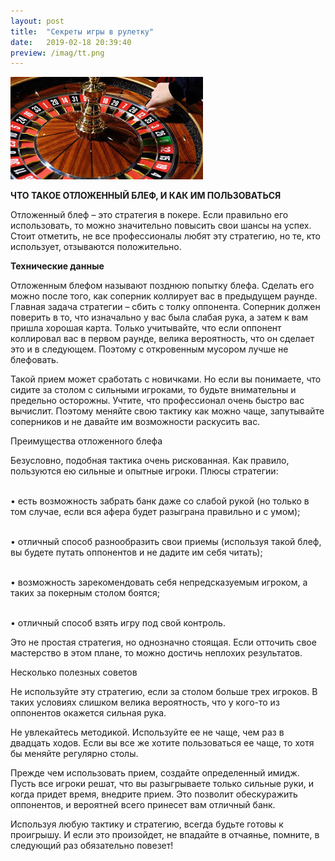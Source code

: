 ```yaml
---
layout: post
title:  "Секреты игры в рулетку"
date:   2019-02-18 20:39:40
preview: /imag/tt.png
---
```


![Picture](/imag/рулетка.jpg)

<strong>ЧТО ТАКОЕ ОТЛОЖЕННЫЙ БЛЕФ, И КАК ИМ ПОЛЬЗОВАТЬСЯ</strong>

Отложенный блеф – это стратегия в покере. Если правильно его использовать, то можно значительно повысить свои шансы на успех. Стоит отметить, не все профессионалы любят эту стратегию, но те, кто использует, отзываются положительно. 

<strong>Технические данные</strong>

Отложенным блефом называют позднюю попытку блефа. Сделать его можно после того, как соперник коллирует вас в предыдущем раунде. Главная задача стратегии – сбить с толку оппонента. Соперник должен поверить в то, что изначально у вас была слабая рука, а затем к вам пришла хорошая карта. Только учитывайте, что если оппонент коллировал вас в первом раунде, велика вероятность, что он сделает это и в следующем. Поэтому с откровенным мусором лучше не блефовать. 

Такой прием может сработать с новичками. Но если вы понимаете, что сидите за столом с сильными игроками, то будьте внимательны и предельно осторожны. Учтите, что профессионал очень быстро вас вычислит. Поэтому меняйте свою тактику как можно чаще, запутывайте соперников и не давайте им возможности раскусить вас.

<srong>Преимущества отложенного блефа</srong>

Безусловно, подобная тактика очень рискованная. Как правило, пользуются ею сильные и опытные игроки. Плюсы стратегии:

<br>•	есть возможность забрать банк даже со слабой рукой (но только в том случае, если вся афера будет разыграна правильно и с умом);

<br>•	отличный способ разнообразить свои приемы (используя такой блеф, вы будете путать оппонентов и не дадите им себя читать);

<br>•	возможность зарекомендовать себя непредсказуемым игроком, а таких за покерным столом боятся;

<br>•	отличный способ взять игру под свой контроль. 

Это не простая стратегия, но однозначно стоящая. Если отточить свое мастерство в этом плане, то можно достичь неплохих результатов.

<stong>Несколько полезных советов</stong>

Не используйте эту стратегию, если за столом больше трех игроков. В таких условиях слишком велика вероятность, что у кого-то из оппонентов окажется сильная рука. 

Не увлекайтесь методикой. Используйте ее не чаще, чем раз в двадцать ходов. Если вы все же хотите пользоваться ее чаще, то хотя бы меняйте регулярно столы.

Прежде чем использовать прием, создайте определенный имидж. Пусть все игроки решат, что вы разыгрываете только сильные руки, и когда придет время, внедрите прием. Это позволит обескуражить оппонентов, и вероятней всего принесет вам отличный банк. 

Используя любую тактику и стратегию, всегда будьте готовы к проигрышу. И если это произойдет, не впадайте в отчаянье, помните, в следующий раз обязательно повезет! 
